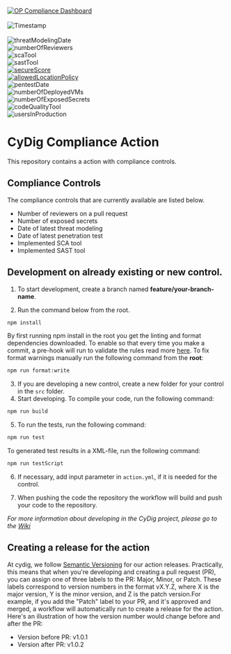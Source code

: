 [![OP Compliance Dashboard](https://img.shields.io/badge/OP%20Compliance%20Dashboard-click%20here-blue)](https://cydig.omegapoint.cloud/cydig)<br/><br/>
![Timestamp](https://img.shields.io/endpoint?url=https%3A%2F%2Ffunc-cydig-badge-service-prod.azurewebsites.net%2Fapi%2Fteams%2FCyDig%2Fsources%2FGitHub%2Fprojects%2Fnot-specified%2Frepositories%2Fcydig-compliance-action%2Fcontrols%2Ftimestamp%3Fcode%3DxaEvCDsaK01y2Z6SBivwOKndN4o915lpOTt1VkmULgsxgsjkml7u1DOhgULzmAPX)<br/><br/>
![threatModelingDate](https://img.shields.io/endpoint?url=https%3A%2F%2Ffunc-cydig-badge-service-prod.azurewebsites.net%2Fapi%2Fteams%2FCyDig%2Fsources%2FGitHub%2Fprojects%2Fnot-specified%2Frepositories%2Fcydig-compliance-action%2Fcontrols%2FthreatModelingDate%3Fcode%3DxaEvCDsaK01y2Z6SBivwOKndN4o915lpOTt1VkmULgsxgsjkml7u1DOhgULzmAPX)<br/>
![numberOfReviewers](https://img.shields.io/endpoint?url=https%3A%2F%2Ffunc-cydig-badge-service-prod.azurewebsites.net%2Fapi%2Fteams%2FCyDig%2Fsources%2FGitHub%2Fprojects%2Fnot-specified%2Frepositories%2Fcydig-compliance-action%2Fcontrols%2FnumberOfReviewers%3Fcode%3DxaEvCDsaK01y2Z6SBivwOKndN4o915lpOTt1VkmULgsxgsjkml7u1DOhgULzmAPX)<br/>
![scaTool](https://img.shields.io/endpoint?url=https%3A%2F%2Ffunc-cydig-badge-service-prod.azurewebsites.net%2Fapi%2Fteams%2FCyDig%2Fsources%2FGitHub%2Fprojects%2Fnot-specified%2Frepositories%2Fcydig-compliance-action%2Fcontrols%2FscaTool%3Fcode%3DxaEvCDsaK01y2Z6SBivwOKndN4o915lpOTt1VkmULgsxgsjkml7u1DOhgULzmAPX)<br/>
![sastTool](https://img.shields.io/endpoint?url=https%3A%2F%2Ffunc-cydig-badge-service-prod.azurewebsites.net%2Fapi%2Fteams%2FCyDig%2Fsources%2FGitHub%2Fprojects%2Fnot-specified%2Frepositories%2Fcydig-compliance-action%2Fcontrols%2FsastTool%3Fcode%3DxaEvCDsaK01y2Z6SBivwOKndN4o915lpOTt1VkmULgsxgsjkml7u1DOhgULzmAPX)<br/>
[![secureScore](https://img.shields.io/endpoint?url=https%3A%2F%2Ffunc-cydig-badge-service-prod.azurewebsites.net%2Fapi%2Fteams%2FCyDig%2Fsources%2FGitHub%2Fprojects%2Fnot-specified%2Frepositories%2Fcydig-compliance-action%2Fcontrols%2FsecureScore%3Fcode%3DxaEvCDsaK01y2Z6SBivwOKndN4o915lpOTt1VkmULgsxgsjkml7u1DOhgULzmAPX)](https://portal.azure.com/#view/Microsoft_Azure_Security/RecommendationsBladeV2/subscriptionIds~/%5B%22***%22%5D/source/SecurityPosture_ViewRecommendation)<br/>
[![allowedLocationPolicy](https://img.shields.io/endpoint?url=https%3A%2F%2Ffunc-cydig-badge-service-prod.azurewebsites.net%2Fapi%2Fteams%2FCyDig%2Fsources%2FGitHub%2Fprojects%2Fnot-specified%2Frepositories%2Fcydig-compliance-action%2Fcontrols%2FallowedLocationPolicy%3Fcode%3DxaEvCDsaK01y2Z6SBivwOKndN4o915lpOTt1VkmULgsxgsjkml7u1DOhgULzmAPX)](https://portal.azure.com/#view/Microsoft_Azure_Policy/PolicyMenuBlade/~/Compliance)<br/>
![pentestDate](https://img.shields.io/endpoint?url=https%3A%2F%2Ffunc-cydig-badge-service-prod.azurewebsites.net%2Fapi%2Fteams%2FCyDig%2Fsources%2FGitHub%2Fprojects%2Fnot-specified%2Frepositories%2Fcydig-compliance-action%2Fcontrols%2FpentestDate%3Fcode%3DxaEvCDsaK01y2Z6SBivwOKndN4o915lpOTt1VkmULgsxgsjkml7u1DOhgULzmAPX)<br/>
![numberOfDeployedVMs](https://img.shields.io/endpoint?url=https%3A%2F%2Ffunc-cydig-badge-service-prod.azurewebsites.net%2Fapi%2Fteams%2FCyDig%2Fsources%2FGitHub%2Fprojects%2Fnot-specified%2Frepositories%2Fcydig-compliance-action%2Fcontrols%2FnumberOfDeployedVMs%3Fcode%3DxaEvCDsaK01y2Z6SBivwOKndN4o915lpOTt1VkmULgsxgsjkml7u1DOhgULzmAPX)<br/>
![numberOfExposedSecrets](https://img.shields.io/endpoint?url=https%3A%2F%2Ffunc-cydig-badge-service-prod.azurewebsites.net%2Fapi%2Fteams%2FCyDig%2Fsources%2FGitHub%2Fprojects%2Fnot-specified%2Frepositories%2Fcydig-compliance-action%2Fcontrols%2FnumberOfExposedSecrets%3Fcode%3DxaEvCDsaK01y2Z6SBivwOKndN4o915lpOTt1VkmULgsxgsjkml7u1DOhgULzmAPX)<br/>
![codeQualityTool](https://img.shields.io/endpoint?url=https%3A%2F%2Ffunc-cydig-badge-service-prod.azurewebsites.net%2Fapi%2Fteams%2FCyDig%2Fsources%2FGitHub%2Fprojects%2Fnot-specified%2Frepositories%2Fcydig-compliance-action%2Fcontrols%2FcodeQualityTool%3Fcode%3DxaEvCDsaK01y2Z6SBivwOKndN4o915lpOTt1VkmULgsxgsjkml7u1DOhgULzmAPX)<br/>
![usersInProduction](https://img.shields.io/endpoint?url=https%3A%2F%2Ffunc-cydig-badge-service-prod.azurewebsites.net%2Fapi%2Fteams%2FCyDig%2Fsources%2FGitHub%2Fprojects%2Fnot-specified%2Frepositories%2Fcydig-compliance-action%2Fcontrols%2FusersInProduction%3Fcode%3DxaEvCDsaK01y2Z6SBivwOKndN4o915lpOTt1VkmULgsxgsjkml7u1DOhgULzmAPX)<br/>

# CyDig Compliance Action

This repository contains a action with compliance controls.

## Compliance Controls

The compliance controls that are currently available are listed below.

* Number of reviewers on a pull request
* Number of exposed secrets
* Date of latest threat modeling
* Date of latest penetration test
* Implemented SCA tool
* Implemented SAST tool

## Development on already existing or new control.

1. To start development, create a branch named **feature/your-branch-name**.

2. Run the command below from the root.

```bash
npm install
```

By first running npm install in the root you get the linting and format dependencies downloaded. To enable so that every time you make a commit, a pre-hook will run to validate the rules read more [here](/LinitingAndFormat.md). To fix format warnings manually run the following command from the **root**:

```bash
npm run format:write
```

3. If you are developing a new control, create a new folder for your control in the ```src``` folder.
4. Start developing. To compile your code, run the following command:

```bash
npm run build
```

5. To run the tests, run the following command:

```bash
npm run test
```

To generated test results in a XML-file, run the following command:

```bash
npm run testScript
```

6. If necessary, add input parameter in ```action.yml```, if it is needed for the control.

7. When pushing the code the repository the workflow will build and push your code to the repository.

*For more information about developing in the CyDig project, please go to the [Wiki](https://dev.azure.com/CyDig/CyDig/_wiki/wikis/CyDig.wiki/5/Att-jobba-i-CyDig)*

## Creating a release for the action
At cydig, we follow [Semantic Versioning](https://semver.org/) for our action releases. Practically, this means that when you're developing and creating a pull request (PR), you can assign one of three labels to the PR: Major, Minor, or Patch. These labels correspond to version numbers in the format vX.Y.Z, where X is the major version, Y is the minor version, and Z is the patch version.For example, if you add the "Patch" label to your PR, and it's approved and merged, a workflow will automatically run to create a release for the action. Here's an illustration of how the version number would change before and after the PR:
* Version before PR: v1.0.1
* Version after PR: v1.0.2
